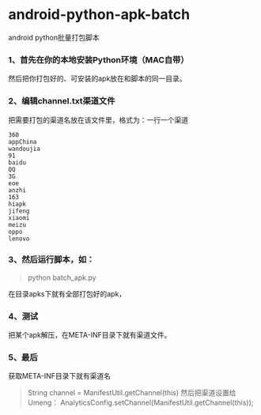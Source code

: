 # android-python-apk-batch
android python批量打包脚本


### 1、首先在你的本地安装Python环境（MAC自带）

然后把你打包好的、可安装的apk放在和脚本的同一目录。

### 2、编辑channel.txt渠道文件

把需要打包的渠道名放在该文件里，格式为：一行一个渠道

```
360
appChina
wandoujia
91
baidu
QQ
3G
eoe
anzhi
163
hiapk
jifeng
xiaomi
meizu
oppo
lenovo
```

### 3、然后运行脚本，如：

> python batch_apk.py 

在目录apks下就有全部打包好的apk，

### 4、测试
把某个apk解压，在META-INF目录下就有渠道文件。

### 5、最后
获取META-INF目录下就有渠道名
> String channel = ManifestUtil.getChannel(this)
然后把渠道设置给Umeng：
> AnalyticsConfig.setChannel(ManifestUtil.getChannel(this));


